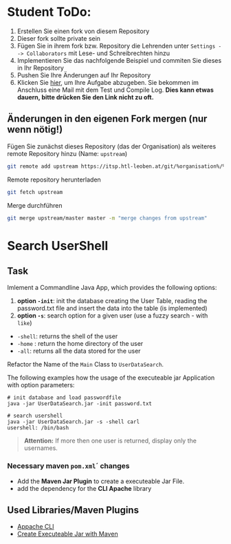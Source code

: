 # Student ToDo:
1. Erstellen Sie einen fork von diesem Repository
2. Dieser fork sollte private sein
3. Fügen Sie in ihrem fork bzw. Repository die Lehrenden unter `Settings --> Collaborators` mit Lese- und Schreibrechten hinzu
4. Implementieren Sie das nachfolgende Beispiel und commiten Sie dieses in Ihr Repository
5. Pushen Sie Ihre Änderungen auf Ihr Repository
6. Klicken Sie [hier](https://itsp.htl-leoben.at/ci/view/all/job/%organisation%/job/%exercise-name%/job/master/build?delay=0sec), um Ihre Aufgabe abzugeben. Sie bekommen im Anschluss eine Mail mit dem Test und Compile Log. **Dies kann etwas dauern, bitte drücken Sie den Link nicht zu oft.**

## Änderungen in den eigenen Fork mergen (nur wenn nötig!)
Fügen Sie zunächst dieses Repository (das der Organisation) als weiteres remote Repository hinzu (Name: `upstream`)
```bash
git remote add upstream https://itsp.htl-leoben.at/git/%organisation%/%exercise-name%.git
```
Remote repository herunterladen
```bash
git fetch upstream
```
Merge durchführen
```bash
git merge upstream/master master -m "merge changes from upstream"
```

# Search UserShell

## Task
Imlement a Commandline Java App, which provides the following options:
1. **option `-init`**: init the database creating the User Table, reading the password.txt file and insert the data into the table (is implemented)
1. **option `-s`**: search option for a given user (use a fuzzy search - with `like`)
  - `-shell`: returns the shell of the user
  - `-home` : return the home directory of the user
  - `-all`: returns all the data stored for the user

Refactor the Name of the `Main` Class to `UserDataSearch`.

  The following examples how the usage of the executeable jar Application with option parameters:
  ```text
# init database and load passwordfile
java -jar UserDataSearch.jar -init password.txt

# search usershell  
java -jar UserDataSearch.jar -s -shell carl
usershell: /bin/bash
  ```

> **Attention:** If more then one user is returned, display only the usernames.


### Necessary maven `pom.xml`´ changes
- Add the **Maven Jar Plugin** to create a executeable Jar File.
- add the dependency for the **CLI Apache** library

## Used Libraries/Maven Plugins

- [Appache CLI](https://commons.apache.org/proper/commons-cli/)
- [Create Executeable Jar with Maven](https://www.baeldung.com/executable-jar-with-maven)
